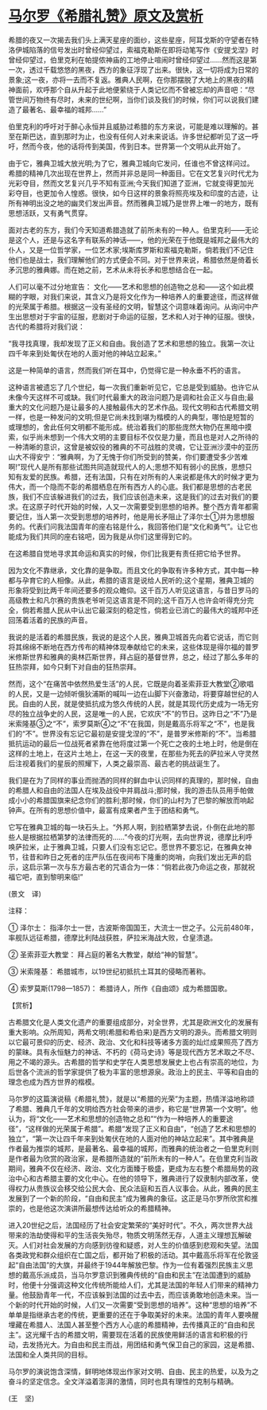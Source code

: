 # [马尔罗《希腊礼赞》原文及赏析](https://www.vrrw.net/wx/12326.html)

希腊的夜又一次揭去我们头上满天星座的面纱，这些星座，阿耳戈斯的守望者在特洛伊城陷落的信号发出时曾经仰望过，索福克勒斯在即将动笔写作《安提戈涅》时曾经仰望过，伯里克利在帕提侬神庙的工地停止喧闹时曾经仰望过……然而这是第一次，透过千载悠悠的黑夜，西方的象征浮现了出来。很快，这一切将成为日常的景象;这一夜，亦将一去而不复返。雅典人民啊，在你那摆脱了大地上的黑夜的精神面前，欢呼那个自从升起于此地便萦绕于人类记忆而不曾被忘却的声音吧：“尽管世间万物终有尽时，未来的世纪啊，当你们谈及我们的时候，你们可以说我们建造了最著名、最幸福的城邦……”

伯里克利的呼吁对于醉心永恒并且威胁过希腊的东方来说，可能是难以理解的。甚至在斯巴达，直到那时为止，也没有任何人对未来说话。许多世纪都听见了这一呼吁，然而今夜，他的话将传到美国，传到日本。世界第一个文明从此开始了。

由于它，雅典卫城大放光明;为了它，雅典卫城向它发问，任谁也不曾这样问过。希腊的精神几次出现在世界上，然而并非总是同一种面目。它在文艺复兴时代尤为光彩夺目，然而文艺复兴几乎不知有亚洲;今天我们知道了亚洲，它就变得更加光彩夺目，也更加令人惶惑。很快，如今日这样的景象将照亮埃及和印度的古迹，让所有神明出没之地的幽灵们发出声音。然而雅典卫城乃是世界上唯一的地方，既有思想活跃，又有勇气贯穿。

面对古老的东方，我们今天知道希腊造就了前所未有的一种人。伯里克利——无论是这个人，还是与这名字有联系的神话——，他的光荣在于他既是城邦之最伟大的仆人，又是一位哲学家，一位艺术家;埃斯库罗斯和索福克勒斯，倘若我们不记住他们也是战士，我们理解他们的方式便会不同。对于世界来说，希腊依然是倚着长矛沉思的雅典娜。而在她之前，艺术从未将长矛和思想结合在一起。



人们可以毫不过分地宣告： 文化——艺术和思想的创造物之总和——这个如此模糊的字眼，对我们来说，其含义乃是将文化作为一种培养人的重要途径，而这样做的光荣属于希腊。根据这一没有圣经的文明，智慧这个词意味着询问。从询问中产生出思想对于宇宙的征服，悲剧对于命运的征服，艺术和人对于神的征服。很快，古代的希腊将对我们说：

“我寻找真理，我却发现了正义和自由。我创造了艺术和思想的独立。我第一次让四千年来到处匍伏在地的人面对他的神站立起来。”

这是一种简单的语言，然而我们听在耳中，仍觉得它是一种永垂不朽的语言。

这种语言被遗忘了几个世纪，每一次我们重新听见它，它总是受到威胁。也许它从未像今天这样不可或缺。我们时代最重大的政治问题乃是调和社会正义与自由;最重大的文化问题乃是让最多的人接触最伟大的艺术作品。现代文明和古代希腊文明一样，也是一种发问的文明;但是它尚未找到堪为楷模的人的典型，哪怕是短暂的或理想的，舍此任何文明都不能形成。统治着我们的那些庞然大物仍在黑暗中摸索，似乎尚未想到一个伟大文明的主要目标不仅仅是力量，而且也是对人之所待的一种清晰的意识，这曾是被奴役的雅典的不可战胜的灵魂，它让亚洲沙漠中的亚历山大不得安宁：“雅典啊，为了无愧于你们所受到的赞美，你们要遭受多少苦难啊!”现代人是所有那些试图共同造就现代人的人;思想不知有弱小的民族，思想只知有友爱的民族。希腊，还有法国，只有在对所有的人来说都是伟大的时候才更为伟大，而一个隐而不彰的希腊栖息在所有西方人的心底。我们都是思想的古老民族，我们不应该躲进我们的过去，我们应该创造未来，这是我们的过去对我们的要求。在这原子时代开始的时候，人又一次需要受到思想的培养。整个西方青年都需要记住，当人第一次受到思想的培养时，他是用长矛阻止了泽尔士①并为思想服务的。代表们问我法国青年的座右铭是什么，我回答他们是“文化和勇气”。让它也能成为我们共同的座右铭吧，因为我是从你们这里得到它的。

在这希腊自觉地寻求其命运和真实的时候，你们比我更有责任把它给予世界。

因为文化不靠继承，文化靠的是争取。而且文化的争取有许多种方式，其中每一种都与孕育它的人相像。从此，希腊的语言是说给人民听的;这个星期，雅典卫城的形象将受到比两千年间还要多的观众瞻仰。这千百万人听见这语言，与昔日罗马的高级教士和凡尔赛的贵族老爷听见这语言是不同的;这千百万人也许会听得充分完全，倘若希腊人民从中认出它最深刻的稳定性，倘若业已消亡的最伟大的城邦中还回荡着活着的民族的声音。

我说的是活着的希腊民族，我说的是这个人民，雅典卫城首先向着它说话，而它则将其绵绵不断地在西方传布的精神体现奉献给它的未来，这些体现是得尔福的普罗米修斯世界和雅典的奥林匹斯世界，拜占庭的基督世界，总之，经过了那么多年的狂热崇拜，如今只剩下对自由的狂热崇拜。

然而，这个“在痛苦中依然热爱生活”的人民，它既是向着圣索菲亚大教堂②歌唱的人民，又是一边倾听俄狄浦斯的喊叫一边在山脚下兴奋激动，将要穿越世纪的人民。自由的人民，就是使抵抗成为悠久传统的人民，就是其现代历史成为一场无穷尽的独立战争史的人民，这是唯一的人民，它欢庆“不”的节日。这昨日之“不”乃是米索隆基③之“不”，索罗莫斯④之“不”在我国，则是戴高乐将军之“不”，也是我们的“不”。世界没有忘记它最初是安提戈涅的“不”，是普罗米修斯的“不”。当希腊抵抗运动的最后一位战死者紧靠在他将度过第一个死亡之夜的土地上时，他是倒在这样的土地上，在这片土地上，在这一天的夜里，在那些为死去的萨拉米人守灵然后注视着我们的星辰的照耀下，人类之最崇高、最古老的挑战诞生了。

我们是在为了同样的事业而抛洒的同样的鲜血中认识同样的真理的，那时候，自由的希腊人和自由的法国人在埃及战役中并肩战斗;那时候，我的游击队员用手帕做成小小的希腊国旗来纪念你们的胜利;那时候，你们的山村为了巴黎的解放而响起钟声。在所有的思想价值中，最富有成果者产生于团结和勇气。

它写在雅典卫城的每一块石头上。“外邦人啊，到拉栖第梦去说，仆倒在此地的那些人是根据拉栖第梦的法律而死的……”今夜的灯光啊，去向世界说，德摩比利呼唤萨拉米，止于雅典卫城，只要人们没有忘记它。愿世界不要忘记，在雅典女神节，往昔和昨日之死者的庄严队伍在夜间布下隆重的岗哨，向我们发出无声的启示，这启示第一次与东方最古老的咒语合为一体：“倘若此夜乃命运之夜，那就祝福它吧，直到黎明来临!”

(景文　译)

注释：

① 泽尔士： 指泽尔士一世，古波斯帝国国王，大流士一世之子。公元前480年，率舰队远征希腊，德摩比利陆战获胜，萨拉米海战大败，仓皇溃退。

② 圣索菲亚大教堂： 拜占庭的著名大教堂，献给“神的智慧”。

③ 米索隆基： 希腊城市，以19世纪初抵抗土耳其的侵略而著称。

④ 索罗莫斯(1798—1857)： 希腊诗人，所作《自由颂》成为希腊国歌。

【赏析】

古希腊文化是人类文化遗产的重要组成部分，对全世界，尤其是欧洲文化的发展有重大影响。众所周知，两希文明(希腊和希伯来)是西方文明的源头。而希腊文明则以它最可景仰的历史、经济、政治、文化和科技等诸多方面的灿烂成果照亮了西方的蒙昧。具有永恒魅力的神话、不朽的《荷马史诗》等是现代西方艺术取之不尽、用之不竭的源头。古希腊的哲学和史学在人类思想发展史上也占有崇高的地位，为后世各个流派的哲学家提供了极为丰富的思想源泉。政治上的民主、平等和自由的理念也成为西方世界的楷模。

马尔罗的这篇演说稿《希腊礼赞》，就是以“希腊的光荣”为主题，热情洋溢地称颂了希腊、雅典几千年的文明给西方社会带来的进步，称它是“世界第一个文明”。他认为，将“文化——艺术和思想的创造物之总和”“作为一种培养人的重要途径”，“这样做的光荣属于希腊”。希腊“发现了正义和自由”，“创造了艺术和思想的独立”，“第一次让四千年来到处匍伏在地的人面对他的神站立起来”。其中雅典是作者最为推崇的城邦，是最著名、最幸福的城邦，而雅典的统治者之一伯里克利则是作者最为欣赏的政治家，是希腊所造就的“前所未有的一种人”。在伯里克利当政期间，雅典不仅在经济、政治、文化方面臻于极盛，更成为左右整个希腊局势的政治中心和古希腊主要的文化中心。在他的领导下，雅典进行了奴隶制内部改革，使得权力从贵族议会移交给公民大会、民众法庭和五百人议事会。从此，雅典的民主发展到了一个新的阶段，“自由和民主”成为雅典的象征。这正是马尔罗所欣赏和推崇的，也是他这次演讲所最想传达给听众的希腊精神。

进入20世纪之后，法国经历了社会安定繁荣的“美好时代”。不久，两次世界大战带来的浩劫使得和平的生活丧失殆尽，物质文明荡然无存，人道主义理想瓦解破灭。人们对社会发展的方向感到彷徨和疑惑，对人生的价值感到悲观和失望。法国各类政党和群众组织在亡国之后，都开始了积极的活动。其中戴高乐将军在伦敦竖起“自由法国”的大旗，并最终于1944年解放巴黎。作为一位有着强烈民族主义思想的戴高乐派成员，当马尔罗意识到雅典传统的“自由和民主”在法国遭到的威胁时，他便十分强调这种文化传统所能给人们，尤其是法国的年轻人们带来的精神力量。他鼓励青年一代，不应该躲到法国的过去中去，而应该勇敢地创造未来。当一个新的时代开始的时候，人们又一次需要“受到思想的培养”。这种“思想的培养”不单单是指继承古老的传统，更重要的还在于争取美好的未来。法国的青年人要唤醒埋藏在希腊人、法国人甚至整个西方人心底的希腊精神，去传播真正的“自由和民主”。这光耀千古的希腊文明，需要现在活着的民族使用鲜活的语言和积极的行动，去发扬光大。为自由和民主而战，用团结和勇气保卫自己的家园，这是希腊、法国和全人类共同的目标。

马尔罗的演说饱含深情，鲜明地体现出作家对文明、自由、民主的热爱，以及为之奋斗的坚定信念。全文洋溢着澎湃的激情，同时也具有理性的克制与精确。

(王　坚)

